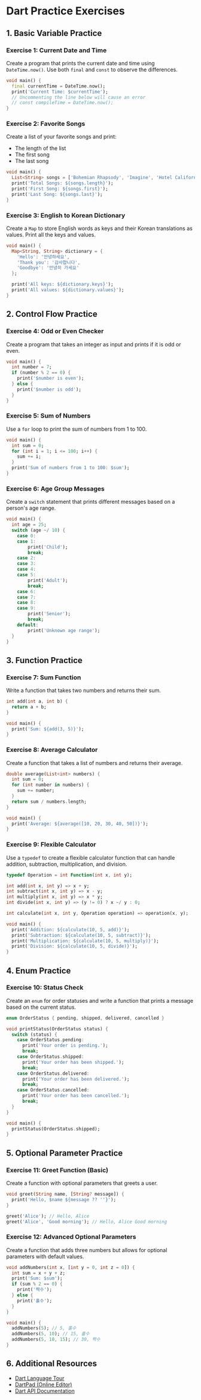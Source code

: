# Dart Practice Exercises

## 1. Basic Variable Practice

### **Exercise 1: Current Date and Time**
Create a program that prints the current date and time using `DateTime.now()`. Use both `final` and `const` to observe the differences.

```dart
void main() {
  final currentTime = DateTime.now();
  print('Current Time: $currentTime');
  // Uncommenting the line below will cause an error
  // const compileTime = DateTime.now();
}
```

### **Exercise 2: Favorite Songs**
Create a list of your favorite songs and print:
- The length of the list
- The first song
- The last song

```dart
void main() {
  List<String> songs = ['Bohemian Rhapsody', 'Imagine', 'Hotel California', 'Yesterday'];
  print('Total Songs: ${songs.length}');
  print('First Song: ${songs.first}');
  print('Last Song: ${songs.last}');
}
```

### **Exercise 3: English to Korean Dictionary**
Create a `Map` to store English words as keys and their Korean translations as values. Print all the keys and values.

```dart
void main() {
  Map<String, String> dictionary = {
    'Hello': '안녕하세요',
    'Thank you': '감사합니다',
    'Goodbye': '안녕히 가세요'
  };

  print('All keys: ${dictionary.keys}');
  print('All values: ${dictionary.values}');
}
```

## 2. Control Flow Practice

### **Exercise 4: Odd or Even Checker**
Create a program that takes an integer as input and prints if it is odd or even.

```dart
void main() {
  int number = 7;
  if (number % 2 == 0) {
    print('$number is even');
  } else {
    print('$number is odd');
  }
}
```

### **Exercise 5: Sum of Numbers**
Use a `for` loop to print the sum of numbers from 1 to 100.

```dart
void main() {
  int sum = 0;
  for (int i = 1; i <= 100; i++) {
    sum += i;
  }
  print('Sum of numbers from 1 to 100: $sum');
}
```

### **Exercise 6: Age Group Messages**
Create a `switch` statement that prints different messages based on a person's age range.

```dart
void main() {
  int age = 25;
  switch (age ~/ 10) {
    case 0:
    case 1:
        print('Child');
        break;
    case 2:
    case 3:
    case 4:
    case 5:
        print('Adult');
        break;
    case 6:
    case 7:
    case 8:
    case 9:
        print('Senior');
        break;
    default:
        print('Unknown age range');
  }
}
```

## 3. Function Practice

### **Exercise 7: Sum Function**
Write a function that takes two numbers and returns their sum.

```dart
int add(int a, int b) {
  return a + b;
}

void main() {
  print('Sum: ${add(3, 5)}');
}
```

### **Exercise 8: Average Calculator**
Create a function that takes a list of numbers and returns their average.

```dart
double average(List<int> numbers) {
  int sum = 0;
  for (int number in numbers) {
    sum += number;
  }
  return sum / numbers.length;
}

void main() {
  print('Average: ${average([10, 20, 30, 40, 50])}');
}
```

### **Exercise 9: Flexible Calculator**
Use a `typedef` to create a flexible calculator function that can handle addition, subtraction, multiplication, and division.

```dart
typedef Operation = int Function(int x, int y);

int add(int x, int y) => x + y;
int subtract(int x, int y) => x - y;
int multiply(int x, int y) => x * y;
int divide(int x, int y) => (y != 0) ? x ~/ y : 0;

int calculate(int x, int y, Operation operation) => operation(x, y);

void main() {
  print('Addition: ${calculate(10, 5, add)}');
  print('Subtraction: ${calculate(10, 5, subtract)}');
  print('Multiplication: ${calculate(10, 5, multiply)}');
  print('Division: ${calculate(10, 5, divide)}');
}
```

## 4. Enum Practice

### **Exercise 10: Status Check**
Create an `enum` for order statuses and write a function that prints a message based on the current status.

```dart
enum OrderStatus { pending, shipped, delivered, cancelled }

void printStatus(OrderStatus status) {
  switch (status) {
    case OrderStatus.pending:
      print('Your order is pending.');
      break;
    case OrderStatus.shipped:
      print('Your order has been shipped.');
      break;
    case OrderStatus.delivered:
      print('Your order has been delivered.');
      break;
    case OrderStatus.cancelled:
      print('Your order has been cancelled.');
      break;
  }
}

void main() {
  printStatus(OrderStatus.shipped);
}
```

## 5. Optional Parameter Practice

### **Exercise 11: Greet Function (Basic)**
Create a function with optional parameters that greets a user.

```dart
void greet(String name, [String? message]) {
  print('Hello, $name ${message ?? ''}');
}

greet('Alice'); // Hello, Alice
greet('Alice', 'Good morning'); // Hello, Alice Good morning
```

### **Exercise 12: Advanced Optional Parameters**
Create a function that adds three numbers but allows for optional parameters with default values.

```dart
void addNumbers(int x, [int y = 0, int z = 0]) {
  int sum = x + y + z;
  print('Sum: $sum');
  if (sum % 2 == 0) {
    print('짝수');
  } else {
    print('홀수');
  }
}

void main() {
  addNumbers(5); // 5, 홀수
  addNumbers(5, 10); // 15, 홀수
  addNumbers(5, 10, 15); // 30, 짝수
}
```

## 6. Additional Resources

- [Dart Language Tour](https://dart.dev/guides/language/language-tour)
- [DartPad (Online Editor)](https://dartpad.dev/)
- [Dart API Documentation](https://api.dart.dev/)
